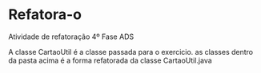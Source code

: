 # Refatora-o
Atividade de refatoração 4º Fase ADS


A classe CartaoUtil é a classe passada para o exercicio.
as classes dentro da pasta acima é a forma refatorada da classe CartaoUtil.java
